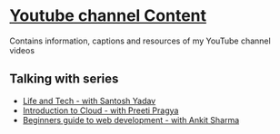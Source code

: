 # [Youtube channel Content](https://www.youtube.com/channel/UCzv8q9-tSIQuTDzgB1BgXMQ)
Contains information, captions and resources of my YouTube channel videos

## Talking with series
- [Life and Tech - with Santosh Yadav](https://github.com/anuk79/youtube-content/blob/main/Talking%20with%20Series/Life%20and%20Tech%20-%20with%20Santosh%20Yadav/Life_and_tech_with_Santosh.md)
- [Introduction to Cloud - with Preeti Pragya](https://github.com/anuk79/youtube-content/blob/main/Talking%20with%20Series/Introduction%20to%20Cloud%20-%20with%20Preeti%20Pragya/Introduction_to_cloud_with_Preeti.md)
- [Beginners guide to web development - with Ankit Sharma](https://github.com/anuk79/youtube-content/blob/main/Talking%20with%20Series/Beginners%20guide%20to%20web%20development%20-%20with%20Ankit%20Sharma/Beginners_guide_to_web_development_with_Ankit.md)

